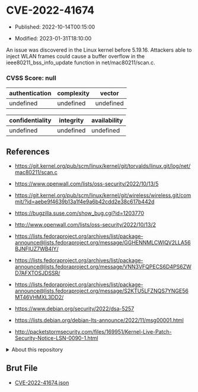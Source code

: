# CVE-2022-41674

- Published: 2022-10-14T00:15:00

- Modified: 2023-01-31T18:10:00

An issue was discovered in the Linux kernel before 5.19.16. Attackers able to inject WLAN frames could cause a buffer overflow in the ieee80211_bss_info_update function in net/mac80211/scan.c.

### CVSS Score: **null**

| authentication | complexity | vector |
| --- | --- | --- |
| undefined | undefined | undefined |

| confidentiality | integrity | availability |
| --- | --- | --- |
| undefined | undefined | undefined |

## References

* https://git.kernel.org/pub/scm/linux/kernel/git/torvalds/linux.git/log/net/mac80211/scan.c

* https://www.openwall.com/lists/oss-security/2022/10/13/5

* https://git.kernel.org/pub/scm/linux/kernel/git/wireless/wireless.git/commit/?id=aebe9f4639b13a1f4e9a6b42cdd2e38c617b442d

* https://bugzilla.suse.com/show_bug.cgi?id=1203770

* http://www.openwall.com/lists/oss-security/2022/10/13/2

* https://lists.fedoraproject.org/archives/list/package-announce@lists.fedoraproject.org/message/GGHENNMLCWIQV2LLA56BJNFIUZ7WB4IY/

* https://lists.fedoraproject.org/archives/list/package-announce@lists.fedoraproject.org/message/VNN3VFQPECS6D4PS6ZWD7AFXTOSJDSSR/

* https://lists.fedoraproject.org/archives/list/package-announce@lists.fedoraproject.org/message/S2KTU5LFZNQS7YNGE56MT46VHMXL3DD2/

* https://www.debian.org/security/2022/dsa-5257

* https://lists.debian.org/debian-lts-announce/2022/11/msg00001.html

* http://packetstormsecurity.com/files/169951/Kernel-Live-Patch-Security-Notice-LSN-0090-1.html

<details>
<summary>About this repository</summary> 

  This repository is part of the project [Live Hack CVE](https://github.com/Live-Hack-CVE). Main website can be found [www.live-hack.org](https://www.live-hack.org) 
  
  Made by [Sn0wAlice](https://github.com/Sn0wAlice) for the people that care about security and need to have a feed of the latest CVEs. Hope you enjoy it, don't forget to star the repo and follow me on [Twitter](https://twitter.com/Sn0wAlice) and [Github](https://github.com/Sn0wAlice). And that is my [personnal website](https://www.alice-snow.me/)

  - [Home Page](https://github.com/Live-Hack-CVE)
  - [Framework](https://github.com/Live-Hack-CVE/cve-framework)
  - [CVE database](https://github.com/Live-Hack-CVE/full_database)
  - [Changelog](https://github.com/Live-Hack-CVE/Changelog)
</details>

## Brut File

* [CVE-2022-41674.json](https://raw.githubusercontent.com/Live-Hack-CVE/full_database/main/cves/2022/CVE-2022-41674.json)

